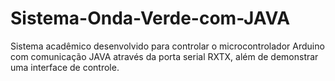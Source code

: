 # Sistema-Onda-Verde-com-JAVA
Sistema acadêmico desenvolvido para controlar o microcontrolador Arduino com comunicação JAVA através da porta serial RXTX, além de demonstrar uma interface de controle.
